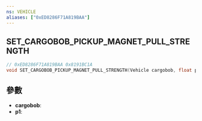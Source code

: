 ```yaml
---
ns: VEHICLE
aliases: ["0xED8286F71A819BAA"]
---
```

## SET_CARGOBOB_PICKUP_MAGNET_PULL_STRENGTH

```c
// 0xED8286F71A819BAA 0x8191BC1A
void SET_CARGOBOB_PICKUP_MAGNET_PULL_STRENGTH(Vehicle cargobob, float p1);
```

## 參數
* **cargobob**: 
* **p1**: 

